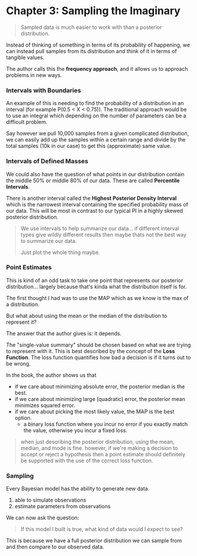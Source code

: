 # Chapter 3: Sampling the Imaginary
> Sampled data is much easier to work with than a posterior distribution.

Instead of thinking of something in terms of its probability of happening, we can instead pull samples from its distribution and think of it in terms of tangible values.

The author calls this the **frequency approach**, and it allows us to approach problems in new ways.

### Intervals with Boundaries

An example of this is needing to find the probability of a distribution in an interval (for example P(0.5 < X < 0.75)). The traditional approach would be to use an integral which depending on the number of parameters can be a difficult problem.

Say however we pull 10,000 samples from a given complicated distribution, we can easily add up the samples within a certain range and divide by the total samples (10k in our case) to get this (approximate) same value.

### Intervals of Defined Masses

We could also have the question of what points in our distribution contain the middle 50% or middle 80% of our data. These are called **Percentile Intervals**.

There is another interval called the **Highest Posterior Density Interval** which is the narrowest interval containing the specified probability mass of our data. This will be most in contrast to our typical PI in a highly skewed posterior distribution.

> We use intervals to help summarize our data... if different interval types give wildly different results then maybe thats not the best way to summarize our data.
>
> Just plot the whole thing maybe.

### Point Estimates

This is kind of an odd task to take one point that represents our posterior distribution... largely because that's kinda what the distribution itself is for.

The first thought I had was to use the MAP which as we know is the max of a distribution.

But what about using the mean or the median of the distribution to represent it?

The answer that the author gives is: it depends.

The "single-value summary" should be chosen based on what we are trying to represent with it. This is best described by the concept of the **Loss Function**. The loss function quantifies how bad a decision is if it turns out to be wrong.

In the book, the author shows us that
- if we care about minimizing absolute error, the posterior median is the best.
- if we care about minimizing large (quadratic) error, the posterior mean minimizes squared error.
- if we care about picking the most likely value, the MAP is the best option.
  - a binary loss function where you incur no error if you exactly match the value, otherwise you incur a fixed loss.

> when just describing the posterior distribution, using the mean, median, and mode is fine. however, if we're making a decision to accept or reject a hypothesis then a point estimate should definitely be supported with the use of the correct loss function.



### Sampling

Every Bayesian model has the ability to generate new data.
1. able to simulate observations
2. estimate parameters from observations

We can now ask the question:

> If this model I built is true, what kind of data would I expect to see?

This is because we have a full posterior distribution we can sample from and then compare to our observed data.